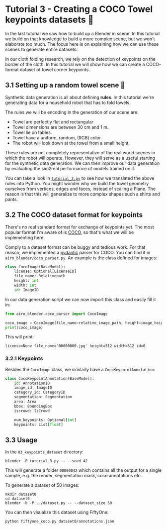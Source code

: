 Tutorial 3 - Creating a COCO Towel keypoints datasets :dvd:
===========================================================
In the last tutorial we saw how to build up a Blender in scene.
In this tutorial we build on that knowledge to build a more complex scene, but we won't elaborate too much.
The focus here is on explaining how we can use these scenes to generate entire datasets.

In our cloth folding research, we rely on the detection of keypoints on the border of the cloth.
In this tutorial we will show how we can create a COCO-format dataset of towel corner keypoints.

3.1 Setting up a random towel scene :game_die:
----------------------------------------------
Synthetic data generation is all about defining **rules**.
In this tutorial we're generating data for a household robot that has to fold towels.

The rules we will be encoding in the generation of our scene are:
* Towel are perfectly flat and rectangular
* Towel dimensions are between 30 cm and 1 m.
* Towel lie on tables.
* Towel have a uniform, random, (RGB) color.
* The robot will look down at the towel from a small height.

These rules are not completely representative of the real world scenes in which the robot will operate.
However, they will serve as a useful starting for the synthetic data generation.
We can then improve our data generation by evaluating the sim2real performance of models trained on it.
<!-- > One can rightfully ask how much effort you should put into these rules. -->

You can take a look in [`tutorial_3.py`](./tutorial_3.py) to see how we translated the above rules into Python.
You might wonder why we build the towel geometry ourselves from vertices, edges and faces, instead of scaling a Plane.
The reason is that this will generalize to more complex shapes such a shirts and pants.

3.2 The COCO dataset format for keypoints
-----------------------------------------
There's no real standard format for exchange of keypoints yet.
The most popular format I'm aware of is [COCO](https://cocodataset.org/#format-data), so that's what we will be implementing here.
<!-- COCO keypoints are mostly used for human pose estimation. -->

Comply to a dataset format can be buggy and tedious work.
For that reason, we implemented a [pydantic](https://docs.pydantic.dev/) parser for COCO.
You can find it in `airo_blender/coco_parser.py`.
An example is the class defined for images:
```python
class CocoImage(BaseModel):
    license: Optional[LicenseID]
    file_name: Relativepath
    height: int
    width: int
    id: ImageID
```
In our data generation script we can now import this class and easily fill it in:
```python
from airo_blender.coco_parser import CocoImage

coco_image = CocoImage(file_name=relative_image_path, height=image_height, width=image_width, id=random_seed)
print(coco_image)
```
This will print:
```
license=None file_name='00000000.jpg' height=512 width=512 id=0
```

### 3.2.1 Keypoints

Besides the `CocoImage` class, we similarly have a `CocoKeypointAnnotation`:
```python
class CocoKeypointAnnotation(BaseModel):
    id: AnnotationID
    image_id: ImageID
    category_id: CategoryID
    segmentation: Segmentation
    area: Area
    bbox: BoundingBox
    iscrowd: IsCrowd

    num_keypoints: Optional[int]
    keypoints: List[float]
```

## 3.3 Usage
In the `03_keypoints_dataset` directory:
```
blender -P tutorial_3.py -- --seed 42
```
This will generate a folder `00000042` which contains all the output for a single sample, e.g. the render, segmentation mask, coco annotations etc.

To generate a dataset of 50 images:
```
mkdir dataset0
cd dataset0
blender -b -P ../dataset.py -- --dataset_size 50
```
You can then visualize this dataset using FiftyOne:
```
python fiftyone_coco.py dataset0/annotations.json
```